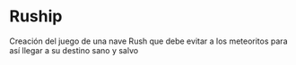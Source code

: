# Ruship
Creación del juego de una nave Rush que debe evitar a los meteoritos para así llegar a su destino sano y salvo
